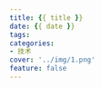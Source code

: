```yaml
---
title: {{ title }}
date: {{ date }}
tags:
categories:
- 技术
cover: '../img/1.png'
feature: false
---
```

